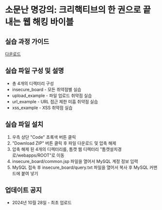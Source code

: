 # 소문난 명강의: 크리핵티브의 한 권으로 끝내는 웹 해킹 바이블

## 실습 과정 가이드
[다운로드](https://github.com/crehacktive777/webhacking_book/raw/refs/heads/main/%5B%EB%B6%80%EB%A1%9D%5D%20%EA%B0%80%EC%83%81%20%ED%99%98%EA%B2%BD%20%EA%B5%AC%EC%B6%95_%ED%81%AC%EB%A6%AC%ED%95%B5%ED%8B%B0%EB%B8%8C%EC%9D%98%20%ED%95%9C%20%EA%B6%8C%EC%9C%BC%EB%A1%9C%20%EB%81%9D%EB%82%B4%EB%8A%94%20%EC%9B%B9%20%ED%95%B4%ED%82%B9%20%EB%B0%94%EC%9D%B4%EB%B8%94.pdf)

## 실습 파일 구성 및 설명
* 총 4개의 디렉터리 구성
* insecure_board - 모든 취약점별 실습
* upload_example - 파일 업로드 취약점 실습
* url_example - URL 접근 제한 미흡 취약점 실습
* xss_example - XSS 취약점 실습

## 실습 파일 설치
1. 우측 상단 "Code" 초록색 버튼 클릭
2. "Download ZIP" 버튼 클릭 후 파일 다운로드 및 압축 해제
3. 압축 해제 된 4개의 디렉터리를, 톰캣 웹 디렉터리 "톰캣설치경로/webapps/ROOT"로 이동
4. insecure_board/common.jsp 파일을 열어서 MySQL 계정 정보 입력
5. MySQL 접속 후 insecure_board/query.txt 파일을 열어서 복사 후 MySQL 커맨드에 붙여 넣기

## 업데이트 공지
* 2024년 10월 28일 - 최초 업로드
